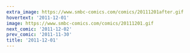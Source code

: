 ```yaml
---
extra_image: https://www.smbc-comics.com/comics/20111201after.gif
hovertext: '2011-12-01'
image: https://www.smbc-comics.com/comics/20111201.gif
next_comic: '2011-12-02'
prev_comic: '2011-11-30'
title: '2011-12-01'
---
```


